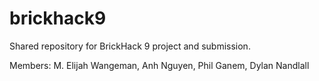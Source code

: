# brickhack9
Shared repository for BrickHack 9 project and submission.

Members: M. Elijah Wangeman, Anh Nguyen, Phil Ganem, Dylan Nandlall

